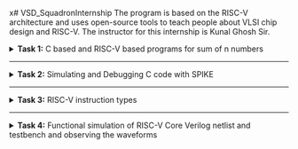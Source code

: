 x# VSD_SquadronInternship
The program is based on the RISC-V architecture and uses open-source tools to teach people about VLSI chip design and RISC-V. The instructor for this internship is Kunal Ghosh Sir.

<details>
<summary><b>Task 1:</b> C based and RISC-V based programs for sum of n numbers</summary>   
<br>

C based
------------------------------------------

Install leafpad editor 

*Use the following command for installing leafpad*
```
sudo apt install leafpad
```
Now we need to write a program in c for sum of 1 to n numbers, and save the file as "sum1ton.c"

![c program sum1ton](https://github.com/user-attachments/assets/b180bdc1-1a9e-4b64-b215-1f6f199b9d8d)

Now after we compile this and run using the commands :

```
gcc sum1ton.c
./a.out
```
The output of the c code is :

![C sum1ton_output](https://github.com/user-attachments/assets/37f78ab9-44da-4f6a-ab16-8caafe2d0a61)

RISC-V based
------------------------------------------

We can view the sum code using the following command :
```
cat sum1ton.c
```
The terminal output of the above the commad :

![viewing_C_sumcode](https://github.com/user-attachments/assets/217bbee9-c294-48e4-9610-2883d24159fa)

For compiling the above code in RISC-V we use the command :
```
riscv64-unknown-elf-gcc -O1 -mabi=lp64 -march=rv64i -o sum1ton.o sum1ton.c
```

![o1_input](https://github.com/user-attachments/assets/c131b9bc-9874-49b2-91de-0706cc822201)


Now the file has been saved "sum1ton.o"
In the new tab we need to give the command ``` riscv64-unknown-elf-objdump -d sum1ton.o | less ```

Now the assembly language code for ```O1``` is :

![o1_output](https://github.com/user-attachments/assets/f21d9c9f-a1ed-42e7-b4d1-5ee00920266e)

Here if we calculate the number of instructions, we get the total instructions as 11.
It is calculated as 
``` 
101b0 - 10184 = 2c
2c/4 = b  => 11
```
Now similarly we need to execute the code for ``` Ofast ``` command

The input is shown as :

![Ofast_input](https://github.com/user-attachments/assets/540e85aa-e6cc-47ef-bdf0-20f368c8fa88)

The output of the ``` Ofast ``` command is :

![Ofast_output](https://github.com/user-attachments/assets/290aae34-f470-4972-ba2e-4a1d87828e40)

Again if we calculate the number of instructions , we get the instructions as 11.
It is calculated as 
``` 
100dc - 100b0 = 2c
2c/4 = b  => 11
```

-
</details>

------------------------------------

<details>
<summary><b>Task 2:</b> Simulating and Debugging C code with SPIKE </summary>   
<br>

Spike simulation
------------------------------------------
In the previous task we have seen the contents of the assembly language program for the program ```sum1ton.o``` .
Now if we debug the code we get the output of sum of 1 to n numbers. 
Now the same thing should be outputed in a RISC-V compiler. We can show this using the spike command.
Spike is a RISC-V simulator. 
It is used for running and testing codes for RISC-V based processors.
Now using the below command we can simulate the ```sum1ton.o``` code and verify the instructions.


*Use the following command*
```
spike pk sum1ton.o
```
Now we can give the input as follows:

![tsak2_spike_pk_sum1ton](https://github.com/user-attachments/assets/874bef71-58fc-4e10-83f4-f7db94558673)

The assembly langguage program for ```Ofast``` compiler is :


![new_task1_12instr](https://github.com/user-attachments/assets/56d2ec70-05cc-4ea6-ac71-ca8d580f2949)


Now let us debug this code:

![Task2_Ofast_output](https://github.com/user-attachments/assets/949c04ad-a5dd-4735-8378-8465036c514e)

* We debug the assembly language program using the command ```spike -d pk sum1ton.o``` .
* In this debugger we debug the code for each instruction (or till the required instruction) 
* At the address of ```100b4``` the value of the stack pointer is ```0x0000003ffffffb50``` and after the executing the next instruction we get the value of the stackl pointer as ```0x0000003ffffffb40```.

The next instruction is executed using the command ```  addi    sp, sp, -16 ``` . So if we subtract 16 in decimal it is equivalent to 10 in hexadecimal which is shown below in the calculator :

![task2_Ofast_calculator](https://github.com/user-attachments/assets/454bee73-e31d-4338-8c1a-d828e46f799e)

* As we have seen in the command ```  addi    sp, sp, -16 ```, the instruction addi adds the immediate offset to the source register(sp in this case) and stores in the destination register(sp in this case, hence it is overwriting the same register ).
* Now after executing all the instructions we get the output of the ```Ofast``` assembly code.

![Task2_output_Ofast](https://github.com/user-attachments/assets/8b5f5ad9-127f-4e8f-92a2-a875a30d55ae)

Now similarily if we execute the code for ```O1``` compiler:

![task2_O1_output](https://github.com/user-attachments/assets/47e86de5-c4a7-4e33-9dcf-b4e3e7ff6ad0)

* We can see that the command used is ```riscv64-unknown-elf-gcc -O1 -mabi=lp64 -march=rv64i -o sum1ton.o sum1ton.c``` , hence ```O1``` compiler is used.
* Now if we see the assembly language for ```O1``` is

![new_task1_15instr](https://github.com/user-attachments/assets/b0fe01cb-7e90-4f19-8b29-4dfe1ecf5624)

* Again after debugging each instruction we get the same values for the stack pointer as in the ```Ofast``` case.
* At the end of the code, at the address of ```101b4``` the value of the sum is stored.

### Application
--------------------------------

### Modulo Counter -
-------------------------------

A Modulo Counter is a simple digital or software-based counter that increments its value within a fixed range and resets to zero once it reaches a specified maximum. This behavior is widely used in digital systems, embedded applications, and simulation environments to handle cyclic or repetitive operations efficiently.

* The counter starts at an initial value, typically 0
* It increments by a fixed step (usually 1) with each iteration.
* When the counter reaches a predefined maximum value (MODULO), it resets back to 0.
* This cycling behavior ensures the counter remains bounded within a range of 0 to (MODULO - 1).

### C program for the modulo counter (using leafpad)
------------------------------------------------

![c_code_modcount](https://github.com/user-attachments/assets/3c30a03a-080f-4e41-824d-def2cb466d60)

### Output of the C Code in GCC
------------------------------------------------

![modcount_c](https://github.com/user-attachments/assets/810a9d7b-1302-4cc8-8f9c-50dcfce63437)

### Compiling using RISC-V GCC:
------------------------------------------------

![RISC-V_GCC_O1_Ofast](https://github.com/user-attachments/assets/16271517-8739-4918-95da-f05c4fd8fe53)


### Assembly language code for ```O1```:
------------------------------------------------

![modcount_O1_ass_code](https://github.com/user-attachments/assets/7b6c4889-b106-4a66-bdcd-60fa661b46b7)


### Assembly language code for ```Ofast```:
------------------------------------------------

![modcount_Ofast_ass_code](https://github.com/user-attachments/assets/72806583-f8e3-4b46-9299-1238ba4758bc)

### Modulo Counter OUTPUT using ```SPIKE```:
------------------------------------------------

The debugging has been done using the command 
```
spike -d pk modcount.o
```

![modcount_output_spike](https://github.com/user-attachments/assets/f99fda07-2678-4452-aa02-9fd8327e0d80)


</details>

------------------------------------

<details>
<summary><b>Task 3:</b> RISC-V instruction types </summary>   
<br>

# RISC-V Instruction Types Documentation
------------------------------------------

## Instruction Types Overview
The RISC-V ISA supports several instruction formats, each serving specific functionalities. Below are the instruction types included:

- **R-Type (Register-to-Register)**
- **I-Type (Immediate)**
- **S-Type (Store)**
- **B-Type (Branch)**
- **U-Type (Upper Immediate)**
- **J-Type (Jump)**

Each type includes details such as bit-field ranges, example instructions, operations, and opcode.

## Instruction Formats

### 1. R-Type (Register-to-Register)
**Bit Ranges:**
- `opcode`: [0:6] - Specifies the operation type (e.g., arithmetic, logical).
- `rd`: [7:11] - Destination register.
- `funct3`: [12:14] - Operation specification (e.g., ADD, SUB).
- `rs1`: [15:19] - First source register.
- `rs2`: [20:24] - Second source register.
- `funct7`: [25:31] - Further distinguishes operations (e.g., ADD vs. SUB).

**Example:** `ADD rd, rs1, rs2`

**Operation:** Adds the values in `rs1` and `rs2` and stores the result in `rd`.

**Opcode:** `0110011`

---

### 2. I-Type (Immediate)
**Bit Ranges:**
- `opcode`: [0:6] - Specifies the operation type.
- `rd`: [7:11] - Destination register.
- `funct3`: [12:14] - Operation specification (e.g., ADDI, LOAD).
- `rs1`: [15:19] - Source register.
- `imm`: [20:31] - Immediate value (12-bit).

**Example:** `ADDI rd, rs1, imm`

**Operation:** Adds the immediate value `imm` to `rs1` and stores the result in `rd`.

**Opcode:** `0010011`

---

### 3. S-Type (Store)
**Bit Ranges:**
- `opcode`: [0:6] - Specifies the operation type.
- `imm[4:0]`: [7:11] - Immediate value (lower bits).
- `funct3`: [12:14] - Operation specification (e.g., STORE).
- `rs1`: [15:19] - Base register.
- `rs2`: [20:24] - Source register.
- `imm[11:5]`: [25:31] - Immediate value (upper bits).

**Example:** `SW rs2, imm(rs1)`

**Operation:** Stores the value in `rs2` into the memory address computed as `rs1 + imm`.

**Opcode:** `0100011`

---

### 4. B-Type (Branch)
**Bit Ranges:**
- `opcode`: [0:6] - Specifies the operation type.
- `imm[11]`: [7] - Immediate bit.
- `imm[4:1]`: [8:11] - Immediate bits (lower).
- `funct3`: [12:14] - Branch operation specification (e.g., BEQ, BNE).
- `rs1`: [15:19] - First source register.
- `rs2`: [20:24] - Second source register.
- `imm[10:5]`: [25:30] - Immediate bits (middle).
- `imm[12]`: [31] - Immediate bit (upper).

**Example:** `BEQ rs1, rs2, imm`

**Operation:** Branches to the address `PC + imm` if `rs1` equals `rs2`.

**Opcode:** `1100011`

---

### 5. U-Type (Upper Immediate)
**Bit Ranges:**
- `opcode`: [0:6] - Specifies the operation type.
- `rd`: [7:11] - Destination register.
- `imm`: [12:31] - Immediate value.

**Example:** `LUI rd, imm`

**Operation:** Loads the immediate value `imm` shifted left by 12 bits into `rd`.

**Opcode:** `0110111`

---

### 6. J-Type (Jump)
**Bit Ranges:**
- `opcode`: [0:6] - Specifies the operation type.
- `rd`: [7:11] - Destination register.
- `imm[20]`: [12] - Immediate bit.
- `imm[10:1]`: [13:22] - Immediate bits (lower).
- `imm[11]`: [23] - Immediate bit.
- `imm[19:12]`: [24:31] - Immediate bits (upper).

**Example:** `JAL rd, imm`

**Operation:** Jumps to the address `PC + imm` and stores the return address in `rd`.

**Opcode:** `1101111`

---

The below image shows the various RISC-V instruction types

![image](https://github.com/user-attachments/assets/2ef09cf5-ad58-4fd0-ac5e-8f692e04ce34)


THe given below table illustrates the 15 differnt instruction used in the application ( **modulo counter**) :

| **Address** | **Instruction**     |
| ----------- | ------------------- |
| `fc010113`  | `addi sp, sp, -64`  | 
| `02913423`  | `sd s1, 40(sp)`     |
| `05f5e4b7`  | `lui s1, 0x5f5e`    |
| `00000413`  | `li s0, 0`          | 
| `00040593`  | `mv a1, s0`         |
| `3a0000ef`  | `jal ra, 10484`     |
| `0014041b`  | `addiw s0, s0, 1`   | 
| `00813783`  | `ld a5, 8(sp)`      | 
| `fe079ae3`  | `bnez a5, 100f0`    | 
| `fd241ee3`  | `bne s0, s2, 100dc` | 
| `ffff0797`  | `auipc a5, 0xffff0` | 
| `00078863`  | `beqz a5, 10148`    | 
| `0e80006f`  | `j`                 | 
| `00012503`  | `lw a0, 0(sp)`      | 
| `78f18c23`  | `sb a5, 1944(gp)`   |


### Detailed Instruction Breakdown

1. **`addi sp, sp, -64`**  
   - *I-Type Instruction*  
     - **Format:** imm[11:0] | rs1 | funct3 | rd | opcode  
     - **Fields:**  
       - `imm = -64` (signed 12-bit: `1111111111000000`)  
       - `rs1 = x2 (sp)`  
       - `rd = x2 (sp)`  
       - `funct3 = 000`  
       - `opcode = 0010011`  
     - **32-bit Representation:** `11111111110000010 000 00010 0010011`  
     - Adjusts the stack pointer (`sp`) to allocate 64 bytes.

2. **`sd s1, 40(sp)`**  
   - *S-Type Instruction*  
     - **Format:** imm[11:5] | rs2 | rs1 | funct3 | imm[4:0] | opcode  
     - **Fields:**  
       - `imm = 40` (12-bit: `000000101000`)  
       - `rs2 = x9 (s1)`  
       - `rs1 = x2 (sp)`  
       - `funct3 = 011`  
       - `opcode = 0100011`  
     - **32-bit Representation:** `00000010100001001 011 00010 0100011`  
     - Stores the value of `s1` into memory at `sp + 40`.

3. **`lui s1, 0x5f5e`**  
   - *U-Type Instruction*  
     - **Format:** imm[31:12] | rd | opcode  
     - **Fields:**  
       - `imm = 0x5f5e000`  
       - `rd = x9 (s1)`  
       - `opcode = 0110111`  
     - **32-bit Representation:** `0101111101011110 00000 0110111`  
     - Loads the upper 20 bits of `s1` with `0x5f5e`.

4. **`li s0, 0`**  
   - *Pseudo-Instruction* (translated to `addi s0, x0, 0`)  
     - **Format:** imm[11:0] | rs1 | funct3 | rd | opcode  
     - **Fields:**  
       - `imm = 0`  
       - `rs1 = x0`  
       - `rd = x8 (s0)`  
       - `funct3 = 000`  
       - `opcode = 0010011`  
     - **32-bit Representation:** `00000000000000000 000 01000 0010011`  
     - Loads immediate `0` into `s0`.

5. **`mv a1, s0`**  
   - *Pseudo-Instruction* (translated to `addi a1, s0, 0`)  
     - **Format:** imm[11:0] | rs1 | funct3 | rd | opcode  
     - **Fields:**  
       - `imm = 0`  
       - `rs1 = x8 (s0)`  
       - `rd = x11 (a1)`  
       - `funct3 = 000`  
       - `opcode = 0010011`  
     - **32-bit Representation:** `00000000000001000 000 01011 0010011`  
     - Copies the value from `s0` into `a1`.

6. **`jal ra, 10484`**  
   - *J-Type Instruction*  
     - **Format:** imm[20|10:1|11|19:12] | rd | opcode  
     - **Fields:**  
       - `imm = 10484` (encoded as `0000010100100000000`)  
       - `rd = x1 (ra)`  
       - `opcode = 1101111`  
     - **32-bit Representation:** `00000101001000000 001 00001 1101111`  
     - Jumps to address `10484` and stores the return address in `ra`.

7. **`addiw s0, s0, 1`**
   - *I-Type Instruction*
     - **Format:**  imm[11:0] | rs1 | funct3 | rd | opcode
     - **Fields:**
       - `imm = 1`
       - `rs1 = x8 (s0)`
       - `rd = x8 (s0)`
       - `funct3 = 000`
       - `opcode = 0011011`
     - **32-bit Representation:** `00000000000101000 000 01000 0011011`
     -  Adds the immediate value `1` to `s0`
       
8. **`ld a5, 8(sp)`**
   - *I-Type Instruction*
     - **Format:**  imm[11:0] | rs1 | funct3 | rd | opcode
     - **Fields:**
       - `imm = 8` (12-bit: 000000001000)
       - `rs1 =x2 (sp)`
       - `rd = x15 (a5)`
       - `funct3 = 011`
       - `opcode = 0000011`
     - **32-bit Representation:** `00000000100000010 011 01111 0000011`
     -  Loads a 64-bit value from memory at `sp + 8` into `a5`

9. **`bnez a5, 100f0`**
   - *B-Type Instruction*
     - **Format:**   imm[12|10:5] | rs2 | rs1 | funct3 | imm[4:1|11] | opcode
     - **Fields:**
       - `imm = 100f0` (encoded as `00001000000000`)
       - `rs2 =x0`
       - `rs1 = x15 (a5)`
       - `funct3 = 001`
       - `opcode = 1100011`
     - **32-bit Representation:** `00001000000000001 001 01111 1100011`
     -  Branches to address `100f0` if the value in `a5` is not `zero`.

10.  **`bne s0, s2, 100dc`**
      - *B-Type Instruction*
        - **Format:**   imm[12|10:5] | rs2 | rs1 | funct3 | imm[4:1|11] | opcode
        - **Fields:**
          - `imm = 100dc` (encoded as `00001000000110`)
          - `rs2 =x18 (sp2)`
          - `rs1 = x8 (s0)`
          - `funct3 = 001`
          - `opcode = 1100011`
        - **32-bit Representation:** `00001000000110001 001 01000 1100011`
        -  Branches to address `100dc` if the value in `s0` is not `s2`.

11.  **`auipc a5, 0xffff0`**  
      - *U-Type Instruction*  
        - **Format:** imm[31:12] | rd | opcode  
        - **Fields:**  
          - `imm = 0xffff0`  
          - `rd =  x15 (a5)`  
          - `opcode = 0010111`  
        - **32-bit Representation:** `11111111111111110 00000 0010111`  
        - Adds the 20-bit immediate value `0xffff0` to the program counter (PC) and stores the result in `a5`.

12.  **`beqz a5, 10148`**
      - *B-Type Instruction*
        - **Format:**   imm[12|10:5] | rs2 | rs1 | funct3 | imm[4:1|11] | opcode
        - **Fields:**
          - `imm = 10148` (encoded as `00001000101000`)
          - `rs2 = x0`
          - `rs1 = x15 (a5)`
          - `funct3 = 000`
          - `opcode = 1100011`
        - **32-bit Representation:** `00001000101000000 000 01111 1100011`
        -   Branches to address `10148` if the value in `a5` is `zero`.

13. **`jal ra, 10484`**  
      - *J-Type Instruction*  
        - **Format:** imm[20|10:1|11|19:12] | rd | opcode  
        - **Fields:**  
          - `imm = Target address `
          - `rd = x0`  
          - `opcode = 1101111`  
        - **32-bit Representation:** `Dependent on the target address`  
        - Performs an unconditional jump to a computed address.

14. **`lw a0, 0(sp)`**
      - *I-Type Instruction*
        - **Format:**  imm[11:0] | rs1 | funct3 | rd | opcode
        - **Fields:**
          - `imm = 0` 
          - `rs1 =x2 (sp)`
          - `rd = x10 (a0)`
          - `funct3 = 010`
          - `opcode = 0000011`
        - **32-bit Representation:** `00000000000000010 010 01010 0000011`
        -  Loads a 32-bit word from memory at address `sp + 0` into `a0`.

15. **`sd s1, 40(sp)`**  
      - *S-Type Instruction*  
        - **Format:** imm[11:5] | rs2 | rs1 | funct3 | imm[4:0] | opcode  
        - **Fields:**  
          - `imm = 1944` (12-bit: `000001111001000`)  
          - `rs2 = x15 (a5)`  
          - `rs1 = x3 (gp)`  
          - `funct3 = 000`  
          - `opcode = 0100011`  
        - **32-bit Representation:** `00000111100101111 000 00011 0100011`  
        -  Stores the least significant byte of `a5` into memory at address `gp + 1944`.

</details>

------------------------------------

<details>
<summary><b>Task 4:</b> Functional simulation of RISC-V Core Verilog netlist and testbench and observing the waveforms </summary>   
<br>

For performing the simulation, we need to first simulate. We can perform it by coding it in verilog and simulating the code in gtkwave.

Hence we can install them using the command 

```sudo apt install iverilog gtkwave```

![iverlog_install](https://github.com/user-attachments/assets/d9b41866-1d5b-4605-bd2a-0d09e089a32f)



# Steps to perfrom the functional simulation
--------------------------------------------

- We can perform the simulation by either cloning the github repository or by creating a new directory.
- If we are cloning, then we need to clone the repository :     ,
   - We need to use the command ``` git clone ```

![gitclonedone](https://github.com/user-attachments/assets/ce018e69-6c17-4753-ae84-df771ec73772)


   - Then ``` ls -ltr```
   - ```cd iiitb_rv32i ``` to code in the ```iitb_rv32i``` directory.

![gitclone_ls-ltr](https://github.com/user-attachments/assets/be68ceb5-a50c-425a-ac1f-d3294f09a438)


   - Then in order to simulate and run the verilog code ``` iverilog -o iiitb_rv32i rj_rv32i.v rj_rv32i_tb.v```
   - ```ls -ltr``` to list the files.
   - ```./iitb_rv32i``` for generating the vcd file.
   - Then in order to visualize the output using gtkwave we use the command ```gtkwave iiitb_rv32i.vcd```
   - Now we need to check all the instructions.
- If we are creating a new directory and performing in it
   - Creating a new directory using ``` mkdir rohan```
   - Creating 2 files using ```touch``` as rohan_rv32i.v and rohan_rv32i_tb.v
   - Copy the code the from the reference github (because writing the testbench and designing it is not part of this internship) and paste it in our reference files in rohan_rv32i.v and rohan_rv32i_tb.v files respectively.
   - In order to simulate the code we follow the above simulation commands with the new files in your command.



- Then the GTKWave will be opened and we need to check for all the instructions. 
